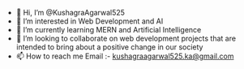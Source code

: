 - 👋 Hi, I’m @KushagraAgarwal525
- 👀 I’m interested in Web Development and AI
- 🌱 I’m currently learning MERN and Artificial Intelligence
- 💞️ I’m looking to collaborate on web development projects that are intended to bring about a positive change in our society
- 📫 How to reach me Email :- kushagraagarwal525.ka@gmail.com

<!---
KushagraAgarwal525/KushagraAgarwal525 is a ✨ special ✨ repository because its `README.md` (this file) appears on your GitHub profile.
You can click the Preview link to take a look at your changes.
--->
